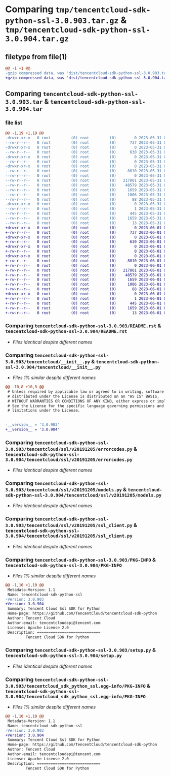 # Comparing `tmp/tencentcloud-sdk-python-ssl-3.0.903.tar.gz` & `tmp/tencentcloud-sdk-python-ssl-3.0.904.tar.gz`

## filetype from file(1)

```diff
@@ -1 +1 @@
-gzip compressed data, was "dist/tencentcloud-sdk-python-ssl-3.0.903.tar", last modified: Wed May 31 02:19:35 2023, max compression
+gzip compressed data, was "dist/tencentcloud-sdk-python-ssl-3.0.904.tar", last modified: Thu Jun  1 02:45:21 2023, max compression
```

## Comparing `tencentcloud-sdk-python-ssl-3.0.903.tar` & `tencentcloud-sdk-python-ssl-3.0.904.tar`

### file list

```diff
@@ -1,19 +1,19 @@
-drwxr-xr-x   0 root         (0) root         (0)        0 2023-05-31 02:19:35.000000 tencentcloud-sdk-python-ssl-3.0.903/
--rw-r--r--   0 root         (0) root         (0)      737 2023-05-31 02:19:35.000000 tencentcloud-sdk-python-ssl-3.0.903/README.rst
-drwxr-xr-x   0 root         (0) root         (0)        0 2023-05-31 02:19:35.000000 tencentcloud-sdk-python-ssl-3.0.903/tencentcloud/
--rw-r--r--   0 root         (0) root         (0)      630 2023-05-31 02:19:35.000000 tencentcloud-sdk-python-ssl-3.0.903/tencentcloud/__init__.py
-drwxr-xr-x   0 root         (0) root         (0)        0 2023-05-31 02:19:35.000000 tencentcloud-sdk-python-ssl-3.0.903/tencentcloud/ssl/
--rw-r--r--   0 root         (0) root         (0)        0 2023-05-31 02:19:35.000000 tencentcloud-sdk-python-ssl-3.0.903/tencentcloud/ssl/__init__.py
-drwxr-xr-x   0 root         (0) root         (0)        0 2023-05-31 02:19:35.000000 tencentcloud-sdk-python-ssl-3.0.903/tencentcloud/ssl/v20191205/
--rw-r--r--   0 root         (0) root         (0)     8810 2023-05-31 02:19:35.000000 tencentcloud-sdk-python-ssl-3.0.903/tencentcloud/ssl/v20191205/errorcodes.py
--rw-r--r--   0 root         (0) root         (0)        0 2023-05-31 02:19:35.000000 tencentcloud-sdk-python-ssl-3.0.903/tencentcloud/ssl/v20191205/__init__.py
--rw-r--r--   0 root         (0) root         (0)   217801 2023-05-31 02:19:35.000000 tencentcloud-sdk-python-ssl-3.0.903/tencentcloud/ssl/v20191205/models.py
--rw-r--r--   0 root         (0) root         (0)    48579 2023-05-31 02:19:35.000000 tencentcloud-sdk-python-ssl-3.0.903/tencentcloud/ssl/v20191205/ssl_client.py
--rw-r--r--   0 root         (0) root         (0)     1659 2023-05-31 02:19:35.000000 tencentcloud-sdk-python-ssl-3.0.903/PKG-INFO
--rw-r--r--   0 root         (0) root         (0)     1006 2023-05-31 02:19:35.000000 tencentcloud-sdk-python-ssl-3.0.903/setup.py
--rw-r--r--   0 root         (0) root         (0)       88 2023-05-31 02:19:35.000000 tencentcloud-sdk-python-ssl-3.0.903/setup.cfg
-drwxr-xr-x   0 root         (0) root         (0)        0 2023-05-31 02:19:35.000000 tencentcloud-sdk-python-ssl-3.0.903/tencentcloud_sdk_python_ssl.egg-info/
--rw-r--r--   0 root         (0) root         (0)        1 2023-05-31 02:19:35.000000 tencentcloud-sdk-python-ssl-3.0.903/tencentcloud_sdk_python_ssl.egg-info/dependency_links.txt
--rw-r--r--   0 root         (0) root         (0)      445 2023-05-31 02:19:35.000000 tencentcloud-sdk-python-ssl-3.0.903/tencentcloud_sdk_python_ssl.egg-info/SOURCES.txt
--rw-r--r--   0 root         (0) root         (0)     1659 2023-05-31 02:19:35.000000 tencentcloud-sdk-python-ssl-3.0.903/tencentcloud_sdk_python_ssl.egg-info/PKG-INFO
--rw-r--r--   0 root         (0) root         (0)       13 2023-05-31 02:19:35.000000 tencentcloud-sdk-python-ssl-3.0.903/tencentcloud_sdk_python_ssl.egg-info/top_level.txt
+drwxr-xr-x   0 root         (0) root         (0)        0 2023-06-01 02:45:21.000000 tencentcloud-sdk-python-ssl-3.0.904/
+-rw-r--r--   0 root         (0) root         (0)      737 2023-06-01 02:45:20.000000 tencentcloud-sdk-python-ssl-3.0.904/README.rst
+drwxr-xr-x   0 root         (0) root         (0)        0 2023-06-01 02:45:21.000000 tencentcloud-sdk-python-ssl-3.0.904/tencentcloud/
+-rw-r--r--   0 root         (0) root         (0)      630 2023-06-01 02:45:20.000000 tencentcloud-sdk-python-ssl-3.0.904/tencentcloud/__init__.py
+drwxr-xr-x   0 root         (0) root         (0)        0 2023-06-01 02:45:21.000000 tencentcloud-sdk-python-ssl-3.0.904/tencentcloud/ssl/
+-rw-r--r--   0 root         (0) root         (0)        0 2023-06-01 02:45:20.000000 tencentcloud-sdk-python-ssl-3.0.904/tencentcloud/ssl/__init__.py
+drwxr-xr-x   0 root         (0) root         (0)        0 2023-06-01 02:45:21.000000 tencentcloud-sdk-python-ssl-3.0.904/tencentcloud/ssl/v20191205/
+-rw-r--r--   0 root         (0) root         (0)     8810 2023-06-01 02:45:20.000000 tencentcloud-sdk-python-ssl-3.0.904/tencentcloud/ssl/v20191205/errorcodes.py
+-rw-r--r--   0 root         (0) root         (0)        0 2023-06-01 02:45:20.000000 tencentcloud-sdk-python-ssl-3.0.904/tencentcloud/ssl/v20191205/__init__.py
+-rw-r--r--   0 root         (0) root         (0)   217801 2023-06-01 02:45:20.000000 tencentcloud-sdk-python-ssl-3.0.904/tencentcloud/ssl/v20191205/models.py
+-rw-r--r--   0 root         (0) root         (0)    48579 2023-06-01 02:45:20.000000 tencentcloud-sdk-python-ssl-3.0.904/tencentcloud/ssl/v20191205/ssl_client.py
+-rw-r--r--   0 root         (0) root         (0)     1659 2023-06-01 02:45:21.000000 tencentcloud-sdk-python-ssl-3.0.904/PKG-INFO
+-rw-r--r--   0 root         (0) root         (0)     1006 2023-06-01 02:45:20.000000 tencentcloud-sdk-python-ssl-3.0.904/setup.py
+-rw-r--r--   0 root         (0) root         (0)       88 2023-06-01 02:45:21.000000 tencentcloud-sdk-python-ssl-3.0.904/setup.cfg
+drwxr-xr-x   0 root         (0) root         (0)        0 2023-06-01 02:45:21.000000 tencentcloud-sdk-python-ssl-3.0.904/tencentcloud_sdk_python_ssl.egg-info/
+-rw-r--r--   0 root         (0) root         (0)        1 2023-06-01 02:45:21.000000 tencentcloud-sdk-python-ssl-3.0.904/tencentcloud_sdk_python_ssl.egg-info/dependency_links.txt
+-rw-r--r--   0 root         (0) root         (0)      445 2023-06-01 02:45:21.000000 tencentcloud-sdk-python-ssl-3.0.904/tencentcloud_sdk_python_ssl.egg-info/SOURCES.txt
+-rw-r--r--   0 root         (0) root         (0)     1659 2023-06-01 02:45:21.000000 tencentcloud-sdk-python-ssl-3.0.904/tencentcloud_sdk_python_ssl.egg-info/PKG-INFO
+-rw-r--r--   0 root         (0) root         (0)       13 2023-06-01 02:45:21.000000 tencentcloud-sdk-python-ssl-3.0.904/tencentcloud_sdk_python_ssl.egg-info/top_level.txt
```

### Comparing `tencentcloud-sdk-python-ssl-3.0.903/README.rst` & `tencentcloud-sdk-python-ssl-3.0.904/README.rst`

 * *Files identical despite different names*

### Comparing `tencentcloud-sdk-python-ssl-3.0.903/tencentcloud/__init__.py` & `tencentcloud-sdk-python-ssl-3.0.904/tencentcloud/__init__.py`

 * *Files 1% similar despite different names*

```diff
@@ -10,8 +10,8 @@
 # Unless required by applicable law or agreed to in writing, software
 # distributed under the License is distributed on an "AS IS" BASIS,
 # WITHOUT WARRANTIES OR CONDITIONS OF ANY KIND, either express or implied.
 # See the License for the specific language governing permissions and
 # limitations under the License.
 
 
-__version__ = '3.0.903'
+__version__ = '3.0.904'
```

### Comparing `tencentcloud-sdk-python-ssl-3.0.903/tencentcloud/ssl/v20191205/errorcodes.py` & `tencentcloud-sdk-python-ssl-3.0.904/tencentcloud/ssl/v20191205/errorcodes.py`

 * *Files identical despite different names*

### Comparing `tencentcloud-sdk-python-ssl-3.0.903/tencentcloud/ssl/v20191205/models.py` & `tencentcloud-sdk-python-ssl-3.0.904/tencentcloud/ssl/v20191205/models.py`

 * *Files identical despite different names*

### Comparing `tencentcloud-sdk-python-ssl-3.0.903/tencentcloud/ssl/v20191205/ssl_client.py` & `tencentcloud-sdk-python-ssl-3.0.904/tencentcloud/ssl/v20191205/ssl_client.py`

 * *Files identical despite different names*

### Comparing `tencentcloud-sdk-python-ssl-3.0.903/PKG-INFO` & `tencentcloud-sdk-python-ssl-3.0.904/PKG-INFO`

 * *Files 1% similar despite different names*

```diff
@@ -1,10 +1,10 @@
 Metadata-Version: 1.1
 Name: tencentcloud-sdk-python-ssl
-Version: 3.0.903
+Version: 3.0.904
 Summary: Tencent Cloud Ssl SDK for Python
 Home-page: https://github.com/TencentCloud/tencentcloud-sdk-python
 Author: Tencent Cloud
 Author-email: tencentcloudapi@tencent.com
 License: Apache License 2.0
 Description: ============================
         Tencent Cloud SDK for Python
```

### Comparing `tencentcloud-sdk-python-ssl-3.0.903/setup.py` & `tencentcloud-sdk-python-ssl-3.0.904/setup.py`

 * *Files identical despite different names*

### Comparing `tencentcloud-sdk-python-ssl-3.0.903/tencentcloud_sdk_python_ssl.egg-info/PKG-INFO` & `tencentcloud-sdk-python-ssl-3.0.904/tencentcloud_sdk_python_ssl.egg-info/PKG-INFO`

 * *Files 1% similar despite different names*

```diff
@@ -1,10 +1,10 @@
 Metadata-Version: 1.1
 Name: tencentcloud-sdk-python-ssl
-Version: 3.0.903
+Version: 3.0.904
 Summary: Tencent Cloud Ssl SDK for Python
 Home-page: https://github.com/TencentCloud/tencentcloud-sdk-python
 Author: Tencent Cloud
 Author-email: tencentcloudapi@tencent.com
 License: Apache License 2.0
 Description: ============================
         Tencent Cloud SDK for Python
```

